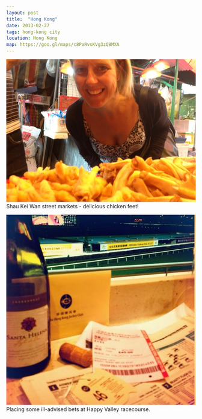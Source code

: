 ```yaml
---
layout: post
title:  "Hong Kong"
date: 2013-02-27
tags: hong-kong city
location: Hong Kong
map: https://goo.gl/maps/c8PaRvsKVg3zQ8MXA
---
```


![Kendall with chicken feet](/photos/hong-kong/chicken-feet.jpg)
Shau Kei Wan street markets - delicious chicken feet!

![Kendall with chicken feet](/photos/hong-kong/happy-valley.jpg)
Placing some ill-advised bets at Happy Valley racecourse.
